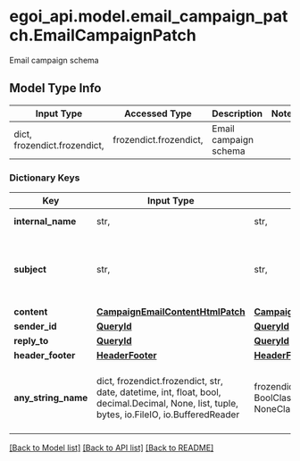 # egoi_api.model.email_campaign_patch.EmailCampaignPatch

Email campaign schema

## Model Type Info
Input Type | Accessed Type | Description | Notes
------------ | ------------- | ------------- | -------------
dict, frozendict.frozendict,  | frozendict.frozendict,  | Email campaign schema | 

### Dictionary Keys
Key | Input Type | Accessed Type | Description | Notes
------------ | ------------- | ------------- | ------------- | -------------
**internal_name** | str,  | str,  | Campaign internal name | [optional] 
**subject** | str,  | str,  | Campaign subject. If no value is sent, defaults to &#x27;internal_name&#x27; property value | [optional] 
**content** | [**CampaignEmailContentHtmlPatch**](CampaignEmailContentHtmlPatch.md) | [**CampaignEmailContentHtmlPatch**](CampaignEmailContentHtmlPatch.md) |  | [optional] 
**sender_id** | [**QueryId**](QueryId.md) | [**QueryId**](QueryId.md) |  | [optional] 
**reply_to** | [**QueryId**](QueryId.md) | [**QueryId**](QueryId.md) |  | [optional] 
**header_footer** | [**HeaderFooter**](HeaderFooter.md) | [**HeaderFooter**](HeaderFooter.md) |  | [optional] 
**any_string_name** | dict, frozendict.frozendict, str, date, datetime, int, float, bool, decimal.Decimal, None, list, tuple, bytes, io.FileIO, io.BufferedReader | frozendict.frozendict, str, BoolClass, decimal.Decimal, NoneClass, tuple, bytes, FileIO | any string name can be used but the value must be the correct type | [optional]

[[Back to Model list]](../../README.md#documentation-for-models) [[Back to API list]](../../README.md#documentation-for-api-endpoints) [[Back to README]](../../README.md)

